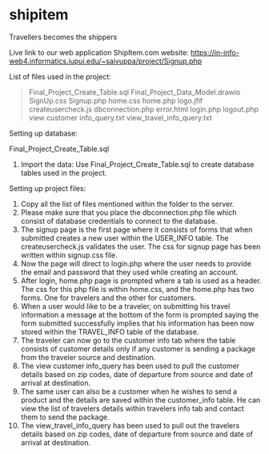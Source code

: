 # shipitem
Travellers becomes the shippers


﻿Live link to our web application ShipItem.com website:
https://in-info-web4.informatics.iupui.edu/~saivuppa/project/Signup.php


List of files used in the project:


> Final_Project_Create_Table.sql
> Final_Project_Data_Model.drawio
> SignUp.css
> Signup.php
> home.css
> home.php
> logo.jfif
> createusercheck.js
> dbconnection.php
> error.html
> login.php
> logout.php
> view customer info_query.txt
> view_travel_info_query.txt




Setting up database:


Final_Project_Create_Table.sql


1. Import the data:
Use Final_Project_Create_Table.sql  to create database tables used in the project.




Setting up project files:


1. Copy all the list of files mentioned within the folder to the server.
2. Please make sure that you place the dbconnection.php file which consist of database credentials to connect to the database.
3. The signup page is the first page where it consists of forms that when submitted creates a new user within the USER_INFO table. The createusercheck.js validates the user. The css for signup page has been written within signup.css file.
4. Now the page will direct to login.php where the user needs to provide the email and password that they used while creating an account.
5. After login, home.php page is prompted where a tab is used as a header. The css for this php file is within home.css, and the home.php has two forms. One for travelers and the other for customers.
6. When a user would like to be a traveler, on submitting his travel information a message at the bottom of the form is prompted saying the form submitted successfully implies that his information has been now stored within the TRAVEL_INFO table of the database.
7. The traveler can now go to the customer info tab where the table consists of customer details only if any customer is sending a package from the traveler source and destination.
8. The view customer info_query has been used to pull the customer details based on zip codes, date of departure from source and date of arrival at destination.
9. The same user can also be a customer when he wishes to send a product and the details are saved within the customer_info table. He can view the list of travelers details within travelers info tab and contact them to send the package.
10. The view_travel_info_query has been used to pull out the travelers details based on zip codes, date of departure from source and date of arrival at destination.

